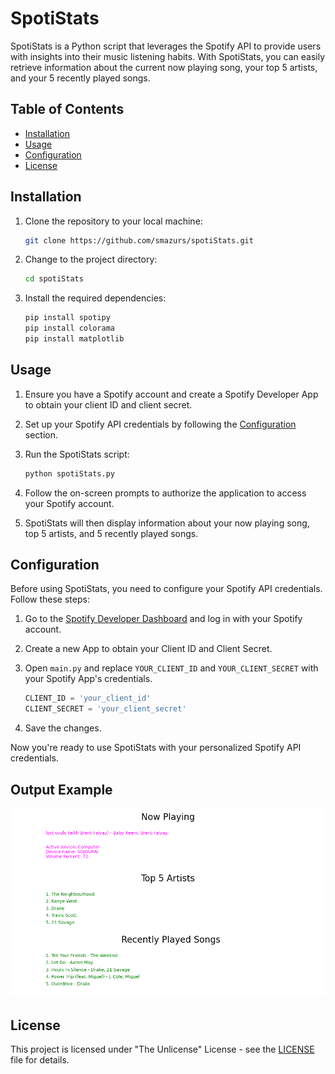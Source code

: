 # SpotiStats

SpotiStats is a Python script that leverages the Spotify API to provide users with insights into their music listening habits. With SpotiStats, you can easily retrieve information about the current now playing song, your top 5 artists, and your 5 recently played songs.

## Table of Contents

- [Installation](#installation)
- [Usage](#usage)
- [Configuration](#configuration)
- [License](#license)

## Installation

1. Clone the repository to your local machine:

   ```bash
   git clone https://github.com/smazurs/spotiStats.git
   ```

2. Change to the project directory:

   ```bash
   cd spotiStats
   ```

3. Install the required dependencies:

   ```python
   pip install spotipy
   pip install colorama
   pip install matplotlib
   ```

## Usage

1. Ensure you have a Spotify account and create a Spotify Developer App to obtain your client ID and client secret.

2. Set up your Spotify API credentials by following the [Configuration](#configuration) section.

3. Run the SpotiStats script:

   ```python
   python spotiStats.py
   ```

4. Follow the on-screen prompts to authorize the application to access your Spotify account.

5. SpotiStats will then display information about your now playing song, top 5 artists, and 5 recently played songs.

## Configuration

Before using SpotiStats, you need to configure your Spotify API credentials. Follow these steps:

1. Go to the [Spotify Developer Dashboard](https://developer.spotify.com/dashboard/) and log in with your Spotify account.

2. Create a new App to obtain your Client ID and Client Secret.

3. Open `main.py` and replace `YOUR_CLIENT_ID` and `YOUR_CLIENT_SECRET` with your Spotify App's credentials.

   ```python
   CLIENT_ID = 'your_client_id'
   CLIENT_SECRET = 'your_client_secret'
   ```
4. Save the changes.

Now you're ready to use SpotiStats with your personalized Spotify API credentials.

## Output Example

  ![Spotify Stats](spotify_stats.png)

## License

This project is licensed under "The Unlicense" License - see the [LICENSE](LICENSE) file for details.

